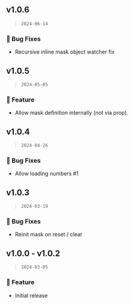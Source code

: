 ## v1.0.6

> `2024-06-14`

### 🐞 Bug Fixes
- Recursive inline mask object watcher fix

## v1.0.5

> `2024-05-05`

### 🎉 Feature
- Allow mask definition internally (not via prop).

## v1.0.4

> `2024-04-26`

### 🐞 Bug Fixes
- Allow loading numbers #1

## v1.0.3

> `2024-03-19`

### 🐞 Bug Fixes
- Reinit mask on reset / clear

## v1.0.0 - v1.0.2

> `2024-03-05`

### 🎉 Feature
- Initial release